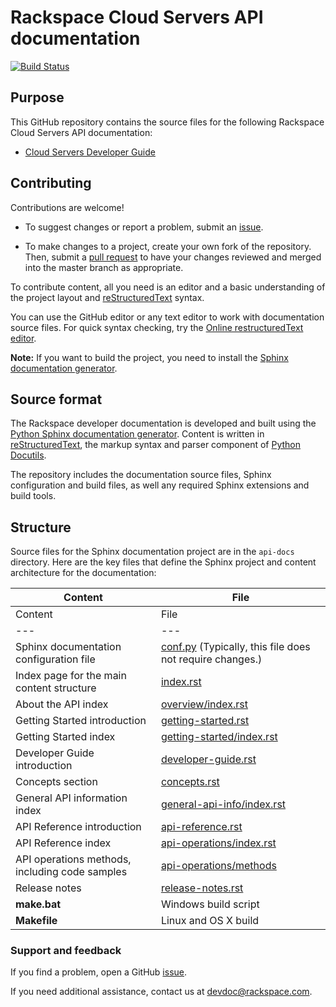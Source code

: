 # Rackspace Cloud Servers API documentation

[![Build Status](https://travis-ci.org/rackerlabs/docs-cloud-servers.svg?branch=master)](https://travis-ci.org/rackerlabs/docs-cloud-servers)

## Purpose

This GitHub repository contains the source files for the following Rackspace Cloud Servers API documentation:

* [Cloud Servers Developer Guide](https://developer.rackspace.com/docs/cloud-servers/v1/developer-guide/)

## Contributing

Contributions are welcome! 

* To suggest changes or report a problem, submit an [issue](https://github.com/rackerlabs/docs-cloud-servers/issues). 

* To make changes to a project, create your own fork of the repository. Then, submit a [pull 
request](https://github.com/rackerlabs/docs-cloud-servers/compare?expand=1) to have your changes reviewed 
and merged into the master branch as appropriate.

To contribute content, all you need is an editor and a 
basic understanding of the project layout and [reStructuredText](http://sphinx-doc.org/rest.html) syntax.

You can use the GitHub editor or any text editor to work with documentation source files. For quick syntax checking, try the 
[Online restructuredText editor](http://rst.ninjs.org/). 

**Note:** If you want to build the project, you need to install the [Sphinx documentation generator](http://www.sphinx-doc.org/en/stable/install.html). 

## Source format

The Rackspace developer documentation is developed and built using the [Python Sphinx documentation generator](http://sphinx-doc.org/). Content is 
written in [reStructuredText](http://sphinx-doc.org/rest.html), the markup syntax and parser component of 
[Python Docutils](http://docutils.sourceforge.net/index.html).

The repository includes the documentation source files, 
Sphinx configuration and build files, as well any required Sphinx 
extensions and build tools. 

## Structure

Source files for the Sphinx documentation project are in the ``api-docs`` directory. Here are the key files that define 
the Sphinx project and content architecture for the documentation: 

Content | File
--- | ---
Content | File
--- | ---
|Sphinx documentation configuration file| [conf.py](https://github.com/rackerlabs/docs-cloud-servers/blob/master/api-docs/conf.py) (Typically, this file does not require changes.)
|Index page for the main content structure| [index.rst](https://github.com/rackerlabs/docs-cloud-servers/blob/master/api-docs/index.rst)
|About the API index| [overview/index.rst](https://github.com/rackerlabs/docs-cloud-servers/blob/master/api-docs/overview/index.rst)
|Getting Started introduction| [getting-started.rst](https://github.com/rackerlabs/docs-cloud-servers/blob/master/api-docs/getting-started.rst)
|Getting Started index|[getting-started/index.rst](https://github.com/rackerlabs/docs-cloud-servers/blob/master/api-docs/getting-started/index.rst)
|Developer Guide introduction|[developer-guide.rst](https://github.com/rackerlabs/docs-cloud-servers/blob/master/api-docs/developer-guide.rst)
|Concepts section| [concepts.rst](https://github.com/rackerlabs/docs-cloud-servers/blob/master/api-docs/concepts.rst)
|General API information index|[general-api-info/index.rst](https://github.com/rackerlabs/docs-cloud-servers/blob/master/api-docs/general-api/index.rst)
|API Reference introduction|[api-reference.rst](https://github.com/rackerlabs/docs-cloud-servers/blob/master/api-docs/api-reference.rst)
|API Reference index|[api-operations/index.rst](https://github.com/rackerlabs/docs-cloud-servers/blob/master/api-docs/api-operations/index.rst)
|API operations methods, including code samples|[api-operations/methods](https://github.com/rackerlabs/docs-cloud-servers/tree/master/api-docs/api-operations/methods) 
|Release notes|[release-notes.rst](https://github.com/rackerlabs/docs-cloud-servers/blob/master/api-docs/release-notes.rst)
|**make.bat**|Windows build script
|**Makefile**| Linux and OS X build

### Support and feedback

If you find a problem, open a GitHub [issue](https://github.com/rackerlabs/docs-cloud-servers/issues).

If you need additional assistance, contact us at [devdoc@rackspace.com](mailto:devdoc@rackspace.com).